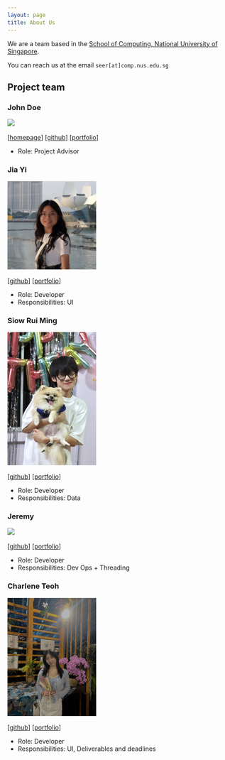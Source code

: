 ```yaml
---
layout: page
title: About Us
---
```


We are a team based in the [School of Computing, National University of Singapore](https://www.comp.nus.edu.sg).

You can reach us at the email `seer[at]comp.nus.edu.sg`

## Project team

### John Doe

<img src="images/johndoe.png" width="200px">

[[homepage](http://www.comp.nus.edu.sg/~damithch)]
[[github](https://github.com/johndoe)]
[[portfolio](team/charlene)]

- Role: Project Advisor

### Jia Yi

<img src="images/jiayi-gallium369.png" width="200px">


[[github](http://github.com/jiayi-gallium369)]
[[portfolio](team/jiayi-gallium369.md)]

- Role: Developer
- Responsibilities: UI


### Siow Rui Ming

<img src="images/ruiming97.png.jpg" width="200px">

[[github](http://github.com/ruiming97)] 
[[portfolio](team/ruiming97.md)]

- Role: Developer
- Responsibilities: Data

### Jeremy

<img src="images/johndoe.png" width="200px">

[[github](http://github.com/limjeremy496)]
[[portfolio](team/limjeremy496.md)]

- Role: Developer
- Responsibilities: Dev Ops + Threading

### Charlene Teoh

<img src="images/charlene.png" width="200px">

[[github](http://github.com/charlenetcy)]
[[portfolio](team/charlene.md)]

- Role: Developer
- Responsibilities: UI, Deliverables and deadlines
